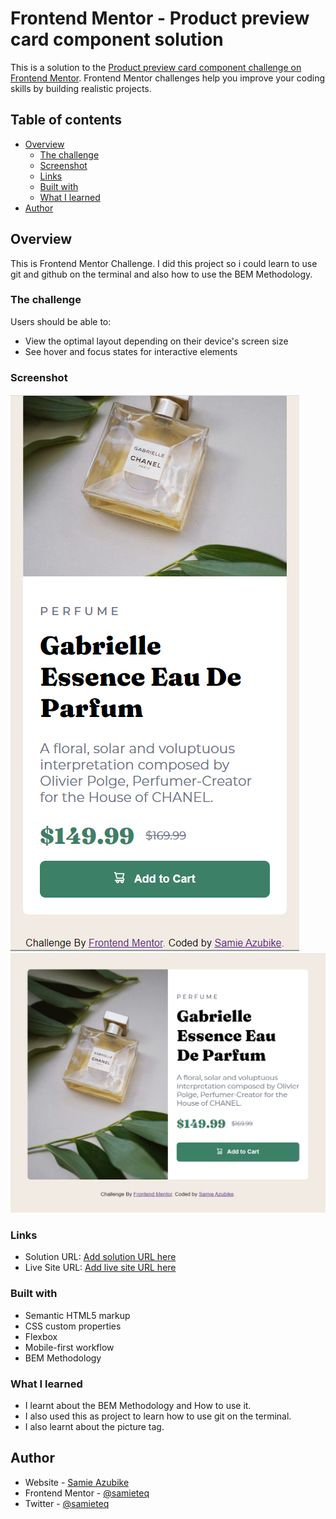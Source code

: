 # Frontend Mentor - Product preview card component solution

This is a solution to the [Product preview card component challenge on Frontend Mentor](https://www.frontendmentor.io/challenges/product-preview-card-component-GO7UmttRfa). Frontend Mentor challenges help you improve your coding skills by building realistic projects.

## Table of contents

- [Overview](#overview)
  - [The challenge](#the-challenge)
  - [Screenshot](#screenshot)
  - [Links](#links)
  - [Built with](#built-with)
  - [What I learned](#what-i-learned)
- [Author](#author)

## Overview

This is Frontend Mentor Challenge. I did this project so i could learn to use git and github on the terminal and also how to use the BEM Methodology.

### The challenge

Users should be able to:

- View the optimal layout depending on their device's screen size
- See hover and focus states for interactive elements

### Screenshot

![](./screenshot/mobile_Screenshot.png)
![](./screenshot/desktop_Screenshot.png)

### Links

- Solution URL: [Add solution URL here](https://your-solution-url.com)
- Live Site URL: [Add live site URL here](https://your-live-site-url.com)

### Built with

- Semantic HTML5 markup
- CSS custom properties
- Flexbox
- Mobile-first workflow
- BEM Methodology

### What I learned

- I learnt about the BEM Methodology and How to use it.
- I also used this as project to learn how to use git on the terminal.
- I also learnt about the picture tag.

## Author

- Website - [Samie Azubike](https://www.samieazubike.vercel.app)
- Frontend Mentor - [@samieteq](https://www.frontendmentor.io/profile/samieteq)
- Twitter - [@samieteq](https://www.twitter.com/samieteq)
